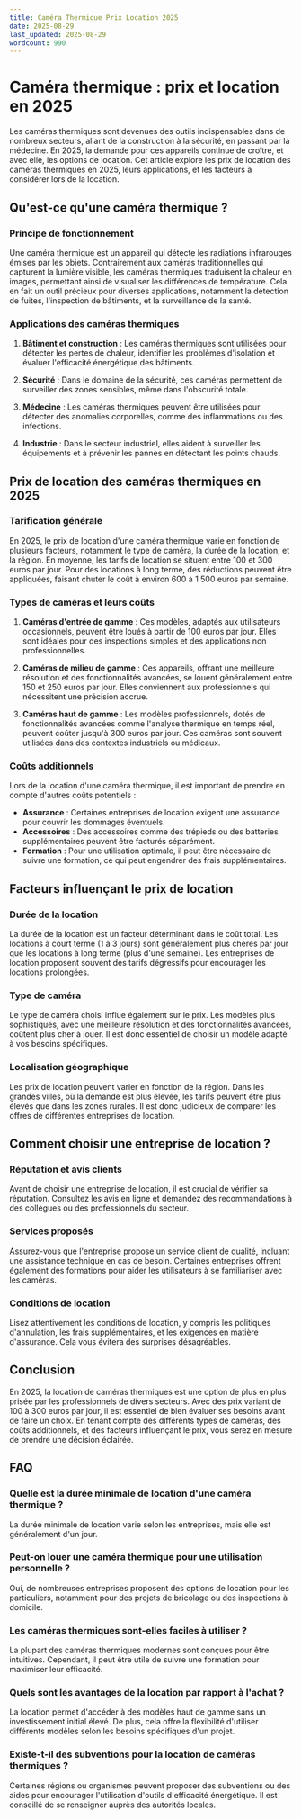 ```yaml
---
title: Caméra Thermique Prix Location 2025
date: 2025-08-29
last_updated: 2025-08-29
wordcount: 990
---
```


# Caméra thermique : prix et location en 2025

Les caméras thermiques sont devenues des outils indispensables dans de nombreux secteurs, allant de la construction à la sécurité, en passant par la médecine. En 2025, la demande pour ces appareils continue de croître, et avec elle, les options de location. Cet article explore les prix de location des caméras thermiques en 2025, leurs applications, et les facteurs à considérer lors de la location.

## Qu'est-ce qu'une caméra thermique ?

### Principe de fonctionnement

Une caméra thermique est un appareil qui détecte les radiations infrarouges émises par les objets. Contrairement aux caméras traditionnelles qui capturent la lumière visible, les caméras thermiques traduisent la chaleur en images, permettant ainsi de visualiser les différences de température. Cela en fait un outil précieux pour diverses applications, notamment la détection de fuites, l'inspection de bâtiments, et la surveillance de la santé.

### Applications des caméras thermiques

1. **Bâtiment et construction** : Les caméras thermiques sont utilisées pour détecter les pertes de chaleur, identifier les problèmes d'isolation et évaluer l'efficacité énergétique des bâtiments.
   
2. **Sécurité** : Dans le domaine de la sécurité, ces caméras permettent de surveiller des zones sensibles, même dans l'obscurité totale.

3. **Médecine** : Les caméras thermiques peuvent être utilisées pour détecter des anomalies corporelles, comme des inflammations ou des infections.

4. **Industrie** : Dans le secteur industriel, elles aident à surveiller les équipements et à prévenir les pannes en détectant les points chauds.

## Prix de location des caméras thermiques en 2025

### Tarification générale

En 2025, le prix de location d'une caméra thermique varie en fonction de plusieurs facteurs, notamment le type de caméra, la durée de la location, et la région. En moyenne, les tarifs de location se situent entre 100 et 300 euros par jour. Pour des locations à long terme, des réductions peuvent être appliquées, faisant chuter le coût à environ 600 à 1 500 euros par semaine.

### Types de caméras et leurs coûts

1. **Caméras d'entrée de gamme** : Ces modèles, adaptés aux utilisateurs occasionnels, peuvent être loués à partir de 100 euros par jour. Elles sont idéales pour des inspections simples et des applications non professionnelles.

2. **Caméras de milieu de gamme** : Ces appareils, offrant une meilleure résolution et des fonctionnalités avancées, se louent généralement entre 150 et 250 euros par jour. Elles conviennent aux professionnels qui nécessitent une précision accrue.

3. **Caméras haut de gamme** : Les modèles professionnels, dotés de fonctionnalités avancées comme l'analyse thermique en temps réel, peuvent coûter jusqu'à 300 euros par jour. Ces caméras sont souvent utilisées dans des contextes industriels ou médicaux.

### Coûts additionnels

Lors de la location d'une caméra thermique, il est important de prendre en compte d'autres coûts potentiels :

- **Assurance** : Certaines entreprises de location exigent une assurance pour couvrir les dommages éventuels.
- **Accessoires** : Des accessoires comme des trépieds ou des batteries supplémentaires peuvent être facturés séparément.
- **Formation** : Pour une utilisation optimale, il peut être nécessaire de suivre une formation, ce qui peut engendrer des frais supplémentaires.

## Facteurs influençant le prix de location

### Durée de la location

La durée de la location est un facteur déterminant dans le coût total. Les locations à court terme (1 à 3 jours) sont généralement plus chères par jour que les locations à long terme (plus d'une semaine). Les entreprises de location proposent souvent des tarifs dégressifs pour encourager les locations prolongées.

### Type de caméra

Le type de caméra choisi influe également sur le prix. Les modèles plus sophistiqués, avec une meilleure résolution et des fonctionnalités avancées, coûtent plus cher à louer. Il est donc essentiel de choisir un modèle adapté à vos besoins spécifiques.

### Localisation géographique

Les prix de location peuvent varier en fonction de la région. Dans les grandes villes, où la demande est plus élevée, les tarifs peuvent être plus élevés que dans les zones rurales. Il est donc judicieux de comparer les offres de différentes entreprises de location.

## Comment choisir une entreprise de location ?

### Réputation et avis clients

Avant de choisir une entreprise de location, il est crucial de vérifier sa réputation. Consultez les avis en ligne et demandez des recommandations à des collègues ou des professionnels du secteur.

### Services proposés

Assurez-vous que l'entreprise propose un service client de qualité, incluant une assistance technique en cas de besoin. Certaines entreprises offrent également des formations pour aider les utilisateurs à se familiariser avec les caméras.

### Conditions de location

Lisez attentivement les conditions de location, y compris les politiques d'annulation, les frais supplémentaires, et les exigences en matière d'assurance. Cela vous évitera des surprises désagréables.

## Conclusion

En 2025, la location de caméras thermiques est une option de plus en plus prisée par les professionnels de divers secteurs. Avec des prix variant de 100 à 300 euros par jour, il est essentiel de bien évaluer ses besoins avant de faire un choix. En tenant compte des différents types de caméras, des coûts additionnels, et des facteurs influençant le prix, vous serez en mesure de prendre une décision éclairée.

## FAQ

### Quelle est la durée minimale de location d'une caméra thermique ?

La durée minimale de location varie selon les entreprises, mais elle est généralement d'un jour.

### Peut-on louer une caméra thermique pour une utilisation personnelle ?

Oui, de nombreuses entreprises proposent des options de location pour les particuliers, notamment pour des projets de bricolage ou des inspections à domicile.

### Les caméras thermiques sont-elles faciles à utiliser ?

La plupart des caméras thermiques modernes sont conçues pour être intuitives. Cependant, il peut être utile de suivre une formation pour maximiser leur efficacité.

### Quels sont les avantages de la location par rapport à l'achat ?

La location permet d'accéder à des modèles haut de gamme sans un investissement initial élevé. De plus, cela offre la flexibilité d'utiliser différents modèles selon les besoins spécifiques d'un projet.

### Existe-t-il des subventions pour la location de caméras thermiques ?

Certaines régions ou organismes peuvent proposer des subventions ou des aides pour encourager l'utilisation d'outils d'efficacité énergétique. Il est conseillé de se renseigner auprès des autorités locales.